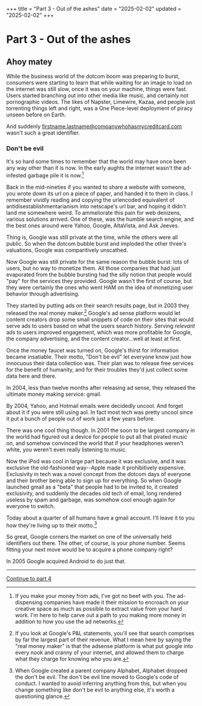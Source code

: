 +++
title = "Part 3 - Out of the ashes"
date = "2025-02-02"
updated = "2025-02-02"
+++

# Part 3 - Out of the ashes

## Ahoy matey

While the business world of the dotcom boom was preparing to burst, consumers were starting to learn that while waiting for an image to load on the internet was still slow, once it was on your machine, things were fast. 
Users started branching out into other media like music, and certainly not pornographic videos. 
The likes of Napster, Limewire, Kazaa, and people just torrenting things left and right, was a One Piece-level deployment of piracy unseen before on Earth.

And suddenly firstname.lastname@companywhohasmycreditcard.com wasn't such a great identifier.

### Don't be evil

It's so hard some times to remember that the world may have once been any way other than it is now.
In the early aughts the internet wasn't the ad-infested garbage pile it is now.[^3]

Back in the mid-nineties if you wanted to share a website with someone, you wrote down its url on a piece of paper, and handed it to them in class. 
I remember vividly reading and copying the urlencoded equivalent of antidisestablishmentarianism into netscape's url bar, and hoping it didn't land me somewhere weird. 
To ammeliorate this pain for web denizens, various solutions arrived.
One of these, was the humble search engine, and the best ones around were Yahoo, Google, AltaVista, and Ask Jeeves. 

Thing is, Google was still private at the time, while the others were all public. 
So when the dotcom bubble burst and imploded the other three's valuations, Google was comparitively unscathed.

Now Google was still private for the same reason the bubble burst: lots of users, but no way to monetize them.
All those companies that had just evaporated from the bubble bursting had the silly notion that people would "pay" for the services they provided. 
Google wasn't the first of course, but they were certainly the ones who went HAM on the idea of monetizing user behavior through advertising.

They started by putting ads on their search results page, but in 2003 they released the real money maker.[^13]
Google's ad sense platform would let content creators drop some small snippets of code on their sites that would serve ads to users based on what the users search history. 
Serving _relevant_ ads to users improved engagement, which was more profitable for Google, the company advertising, and the content creator...well at least at first.

Once the money faucet was turned on, Google's thirst for information became insatiable. 
Their motto, "Don't be evil" let everyone know just how innocuous their data collection was.
Their plan was to release free services for the benefit of humanity, and for their troubles they'd just collect some data here and there.

In 2004, less than twelve months after releasing ad sense, they released the ultimate money making service: gmail.

By 2004, Yahoo, and Hotmail emails were decidedly uncool. 
And forget about it if you were still using aol.
In fact most tech was pretty uncool since it put a bunch of people out of work just a few years before.

There was one cool thing though.
In 2001 the soon to be largest company in the world had figured out a device for people to put all that pirated music on, and somehow convinced the world that if your headphones weren't white, you weren't even really listening to music. 

Now the iPod was cool in large part because it was exclusive, and it was exclusive the old-fashioned way--Apple made it prohibitively expensive.
Exclusivity in tech was a novel concept from the dotcom days of everyone and their brother being able to sign up for everything. 
So when Google launched gmail as a "beta" that people had to be invited to, it created exclusivity, and suddenly the decades old tech of email, long rendered useless by spam and garbage, was somehow cool enough again for everyone to switch.

Today about a quarter of all humans have a gmail account. 
I'll leave it to you how they're living up to their motto.[^4]

So great, Google corners the market on one of the universally held identifiers out there. 
The other, of course, is your phone number. 
Seems fitting your next move would be to acquire a phone company right?

In 2005 Google acquired Android to do just that.


-----------


[Continue to part 4](/posts/you_are_not_a_number/part-4)


[fbvduguid]: https://en.wikipedia.org/wiki/Facebook,_Inc._v._Duguid
[linktree]: https://www.adamenfroy.com/linktree-alternatives
[onion]: https://theonion.com/t-herman-zweibel-in-memoriam-1819583647/
[birthday]: https://en.wikipedia.org/wiki/Birthday_problem
[elwood]: https://en.wikipedia.org/wiki/Elwood_Edwards
[oauth]: https://www.rfc-editor.org/rfc/rfc5849
[dynamo]: https://www.allthingsdistributed.com/files/amazon-dynamo-sosp2007.pdf
[bitcoin]: https://bitcoin.org/bitcoin.pdf
[sim]: https://en.wikipedia.org/wiki/SIM_swap_scam
[investigation]: https://www.vice.com/en/article/fcc-propose-fines-verizon-att-sprint-tmobile-selling-location-data/
[oh-the-forties-were-a-looong-time-ago]: https://www.nationalgeographic.com/history/article/141207-world-war-advertising-consumption-anniversary-people-photography-culture
[flatiron]: https://en.wikipedia.org/wiki/Flat_Iron_Building_(Chicago)

[^3]: If you make your money from ads, I've got no beef with you. The ad-dispensing companies have made it their mission to encroach on your creative space as much as possible to extract value from your hard work. I'm here to help carve out a path to you making more money in addition to how you use the ad networks.

[^13]: If you look at Google's P&L statements, you'll see that search comprises by far the largest part of their revenue. What I mean here by saying the "real money maker" is that the adsense platform is what put google into every nook and cranny of your internet, and allowed them to charge what they charge for knowing who you are.

[^4]: When Google created a parent company Alphabet, Alphabet dropped the don't be evil. The don't be evil line moved to Google's code of conduct. I wanted to avoid inferring anything from this, but when you change something like don't be evil to anything else, it's worth a questioning glance.

